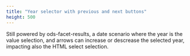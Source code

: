 ```yaml
---
title: "Year selector with previous and next buttons"
height: 500
---
```


Still powered by ods-facet-results, a date scenario where the year is the value selection, and arrows can increase or descrease the selected year, impacting also the HTML select selection.
